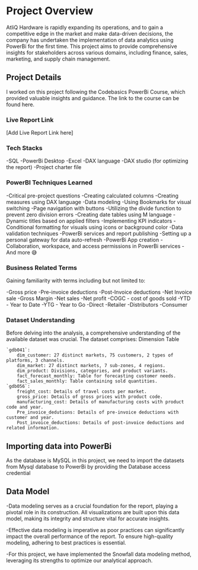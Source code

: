 # **Project Overview**

AtliQ Hardware is rapidly expanding its operations, and to gain a competitive edge in the market and make data-driven decisions, the company has undertaken the implementation of data analytics using PowerBi for the first time. This project aims to provide comprehensive insights for stakeholders across various domains, including finance, sales, marketing, and supply chain management.

## **Project Details**

I worked on this project following the Codebasics PowerBi Course, which provided valuable insights and guidance. The link to the course can be found here.

### **Live Report Link**

[Add Live Report Link here]

### **Tech Stacks**

-SQL
-PowerBi Desktop
-Excel
-DAX language
-DAX studio (for optimizing the report)
-Project charter file

### **PowerBI Techniques Learned**

-Critical pre-project questions
-Creating calculated columns
-Creating measures using DAX language
-Data modeling
-Using Bookmarks for visual switching
-Page navigation with buttons
-Utilizing the divide function to prevent zero division errors
-Creating date tables using M language
-Dynamic titles based on applied filters
-Implementing KPI indicators
-Conditional formatting for visuals using icons or background color
-Data validation techniques
-PowerBi services and report publishing
-Setting up a personal gateway for data auto-refresh
-PowerBi App creation
-Collaboration, workspace, and access permissions in PowerBi services
-And more 😅

### **Business Related Terms**

Gaining familiarity with terms including but not limited to:

-Gross price
-Pre-invoice deductions
-Post-Invoice deductions
-Net Invoice sale
-Gross Margin
-Net sales
-Net profit
-COGC - cost of goods sold
-YTD - Year to Date
-YTG - Year to Go
-Direct
-Retailer
-Distributors
-Consumer

### **Dataset Understanding**

Before delving into the analysis, a comprehensive understanding of the available dataset was crucial. The dataset comprises:
Dimension Table

    `gdb041`:
        dim_customer: 27 distinct markets, 75 customers, 2 types of platforms, 3 channels.
        dim_market: 27 distinct markets, 7 sub-zones, 4 regions.
        dim_product: Divisions, categories, and product variants.
        fact_forecast_monthly: Table for forecasting customer needs.
        fact_sales_monthly: Table containing sold quantities.
    `gdb056`:
        freight_cost: Details of travel costs per market.
        gross_price: Details of gross prices with product code.
        manufacturing_cost: Details of manufacturing costs with product code and year.
        Pre_invoice_dedutions: Details of pre-invoice deductions with customer and year.
        Post_invoice_deductions: Details of post-invoice deductions and related information.
        
## Importing data into PowerBi

As the database is MySQL in this project, we need to import the datasets from Mysql database to PowerBi by providing the Database access credential

## Data Model

-Data modeling serves as a crucial foundation for the report, playing a pivotal role in its construction. All visualizations are built upon this data model, making its integrity and structure vital for accurate insights.

-Effective data modeling is imperative as poor practices can significantly impact the overall performance of the report. To ensure high-quality modeling, adhering to best practices is essential.

-For this project, we have implemented the Snowfall data modeling method, leveraging its strengths to optimize our analytical approach.

